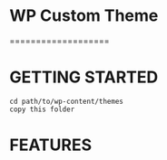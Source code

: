 # WP Custom Theme

===================

# GETTING STARTED


	cd path/to/wp-content/themes
	copy this folder

# FEATURES
